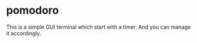 # pomodoro
This is a simple GUI terminal which start with a timer. And you can manage it accordingly.
